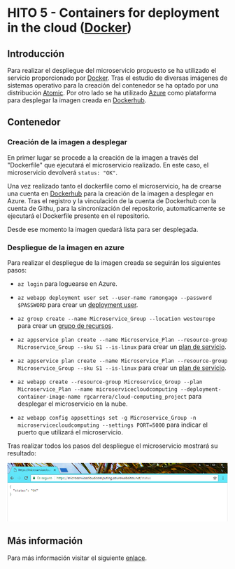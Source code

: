 # HITO 5 - Containers for deployment in the cloud ([Docker](https://www.docker.com/))

## Introducción

Para realizar el despliegue del microservicio propuesto se ha utilizado el servicio proporcionado por [Docker](https://www.docker.com/).
Tras el estudio de diversas imágenes de sistemas operativo para la creación del contenedor se ha optado por una distribución [Atomic](https://getfedora.org/es/atomic/download/).
Por otro lado se ha utilizado [Azure](https://azure.microsoft.com/es-es/) como plataforma para desplegar la imagen creada en [Dockerhub](https://hub.docker.com/r/rgcarrera/cloud-computing_project/).

## Contenedor

### Creación de la imagen a desplegar

En primer lugar se procede a la creación de la imagen a través del "Dockerfile" que ejecutará el microservicio realizado.
En este caso, el microservicio devolverá `status: "OK"`.

Una vez realizado tanto el dockerfile como el microservicio, ha de crearse una cuenta en [Dockerhub](https://hub.docker.com/) para la creación de la imagen a desplegar en Azure. Tras el registro y la vinculación de la cuenta de Dockerhub con la cuenta de Githu, para la sincronización del repositorio, automaticamente se ejecutará el Dockerfile presente en el repositorio.

Desde ese momento la imagen quedará lista para ser desplegada.

### Despliegue de la imagen en azure

Para realizar el despliegue de la imagen creada se seguirán los siguientes pasos:

- `az login` para loguearse en Azure.

- `az webapp deployment user set --user-name ramongago --password $PASSWORD` para crear un [deployment user](https://docs.microsoft.com/en-us/cli/azure/webapp/deployment/user?view=azure-cli-latest).

- `az group create --name Microservice_Group --location westeurope` para crear un [grupo de recursos](https://docs.microsoft.com/es-es/azure/azure-resource-manager/resource-group-overview).

- `az appservice plan create --name Microservice_Plan --resource-group Microservice_Group --sku S1 --is-linux` para crear un [plan de servicio](https://docs.microsoft.com/es-es/azure/app-service/azure-web-sites-web-hosting-plans-in-depth-overview).

- `az appservice plan create --name Microservice_Plan --resource-group Microservice_Group --sku S1 --is-linux` para crear un [plan de servicio](https://docs.microsoft.com/es-es/azure/app-service/azure-web-sites-web-hosting-plans-in-depth-overview).

- `az webapp create --resource-group Microservice_Group --plan Microservice_Plan --name microservicecloudcomputing --deployment-container-image-name rgcarrera/cloud-computing_project` para desplegar el microservicio en la nube.

- `az webapp config appsettings set -g Microservice_Group -n microservicecloudcomputing --settings PORT=5000` para indicar el puerto que utilizará el microservicio.

Tras realizar todos los pasos del despliegue el microservicio mostrará su resultado:

![alt text](contenedores/images/statusOK.png "Status")

## Más información
Para más información visitar el siguiente [enlace](https://goto.docker.com/rs/929-FJL-178/images/WP_BusinessValueofDocker_06.26.2017.pdf).
